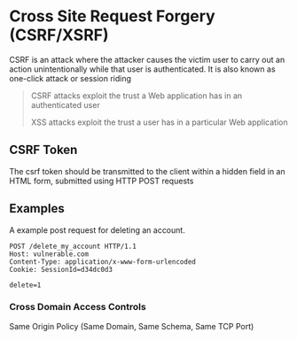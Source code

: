 # Cross Site Request Forgery (CSRF/XSRF)

CSRF is an attack where the attacker causes the victim user to carry out an action unintentionally while that user is authenticated.
It is also known as one-click attack or session riding


> CSRF attacks exploit the trust a Web application has in an authenticated user
>
> XSS attacks exploit the trust a user has in a particular Web application


## CSRF Token

The csrf token should be transmitted to the client within a hidden field in an HTML form, submitted using HTTP POST requests

## Examples

A example post request for deleting an account.
```
POST /delete_my_account HTTP/1.1
Host: vulnerable.com
Content-Type: application/x-www-form-urlencoded
Cookie: SessionId=d34dc0d3

delete=1
```

### Cross Domain Access Controls

Same Origin Policy (Same Domain, Same Schema, Same TCP Port)






